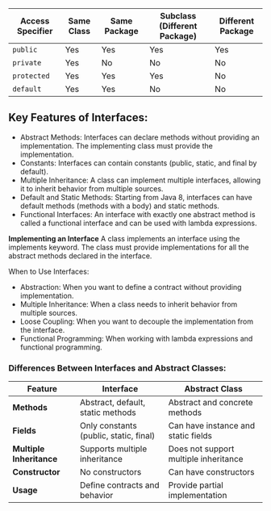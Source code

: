 | Access Specifier | Same Class | Same Package | Subclass (Different Package) | Different Package |
| ---------------- | ---------- | ------------ | ---------------------------- | ----------------- |
| `public`         | Yes        | Yes          | Yes                          | Yes               |
| `private`        | Yes        | No           | No                           | No                |
| `protected`      | Yes        | Yes          | Yes                          | No                |
| `default`        | Yes        | Yes          | No                           | No                |

## Key Features of Interfaces:

- Abstract Methods: Interfaces can declare methods without providing an implementation. The implementing class must provide the implementation.
- Constants: Interfaces can contain constants (public, static, and final by default).
- Multiple Inheritance: A class can implement multiple interfaces, allowing it to inherit behavior from multiple sources.
- Default and Static Methods: Starting from Java 8, interfaces can have default methods (methods with a body) and static methods.
- Functional Interfaces: An interface with exactly one abstract method is called a functional interface and can be used with lambda expressions.

**Implementing an Interface**
A class implements an interface using the implements keyword. The class must provide implementations for all the abstract methods declared in the interface.

When to Use Interfaces:
- Abstraction: When you want to define a contract without providing implementation.
- Multiple Inheritance: When a class needs to inherit behavior from multiple sources.
- Loose Coupling: When you want to decouple the implementation from the interface.
- Functional Programming: When working with lambda expressions and functional programming.

### Differences Between Interfaces and Abstract Classes:

| Feature                  | Interface                              | Abstract Class                        |
| ------------------------ | -------------------------------------- | ------------------------------------- |
| **Methods**              | Abstract, default, static methods      | Abstract and concrete methods         |
| **Fields**               | Only constants (public, static, final) | Can have instance and static fields   |
| **Multiple Inheritance** | Supports multiple inheritance          | Does not support multiple inheritance |
| **Constructor**          | No constructors                        | Can have constructors                 |
| **Usage**                | Define contracts and behavior          | Provide partial implementation        |
